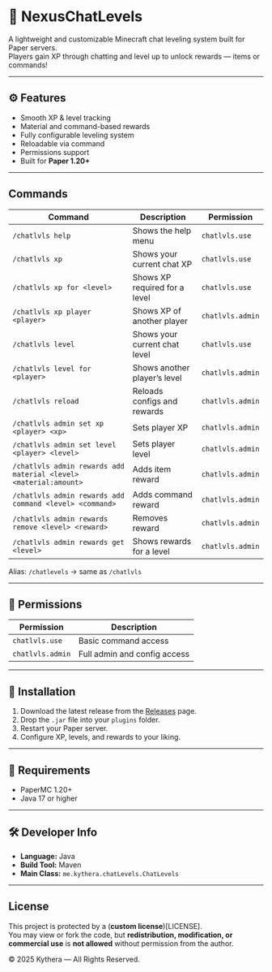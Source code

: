 # 💬 NexusChatLevels

A lightweight and customizable Minecraft chat leveling system built for Paper servers.  
Players gain XP through chatting and level up to unlock rewards — items or commands!

---

## ⚙️ Features
- Smooth XP & level tracking
- Material and command-based rewards
- Fully configurable leveling system
- Reloadable via command
- Permissions support
- Built for **Paper 1.20+**

---

## Commands

| Command | Description | Permission |
|----------|--------------|-------------|
| `/chatlvls help` | Shows the help menu | `chatlvls.use` |
| `/chatlvls xp` | Shows your current chat XP | `chatlvls.use` |
| `/chatlvls xp for <level>` | Shows XP required for a level | `chatlvls.use` |
| `/chatlvls xp player <player>` | Shows XP of another player | `chatlvls.admin` |
| `/chatlvls level` | Shows your current chat level | `chatlvls.use` |
| `/chatlvls level for <player>` | Shows another player’s level | `chatlvls.admin` |
| `/chatlvls reload` | Reloads configs and rewards | `chatlvls.admin` |
| `/chatlvls admin set xp <player> <xp>` | Sets player XP | `chatlvls.admin` |
| `/chatlvls admin set level <player> <level>` | Sets player level | `chatlvls.admin` |
| `/chatlvls admin rewards add material <level> <material:amount>` | Adds item reward | `chatlvls.admin` |
| `/chatlvls admin rewards add command <level> <command>` | Adds command reward | `chatlvls.admin` |
| `/chatlvls admin rewards remove <level> <reward>` | Removes reward | `chatlvls.admin` |
| `/chatlvls admin rewards get <level>` | Shows rewards for a level | `chatlvls.admin` |

Alias: `/chatlevels` → same as `/chatlvls`

---

## 🧠 Permissions
| Permission | Description |
|-------------|--------------|
| `chatlvls.use` | Basic command access |
| `chatlvls.admin` | Full admin and config access |

---

## 🧩 Installation
1. Download the latest release from the [Releases](../../releases) page.  
2. Drop the `.jar` file into your `plugins` folder.  
3. Restart your Paper server.  
4. Configure XP, levels, and rewards to your liking.

---

## 🧰 Requirements
- PaperMC 1.20+
- Java 17 or higher

---

## 🛠 Developer Info
- **Language:** Java  
- **Build Tool:** Maven  
- **Main Class:** `me.kythera.chatLevels.ChatLevels`

---

## License
This project is protected by a (**custom license**)[LICENSE].  
You may view or fork the code, but **redistribution, modification, or commercial use** is **not allowed** without permission from the author.

© 2025 Kythera — All Rights Reserved.
